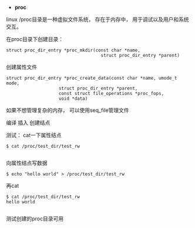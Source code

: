 
- **proc**

linux /proc目录是一种虚拟文件系统， 存在于内存中， 用于调试以及用户和系统交互。

在proc目录下创建目录：

```
struct proc_dir_entry *proc_mkdir(const char *name, 
                                    struct proc_dir_entry *parent)
```
创建属性文件

```
struct proc_dir_entry *proc_create_data(const char *name, umode_t mode,
                    struct proc_dir_entry *parent,
                    const struct file_operations *proc_fops,
                    void *data)
```

如果不想管理复杂的内存， 可以使用seq_file管理文件


编译 插入 创建结点

测试：
cat一下属性结点
```
$ cat /proc/test_dir/test_rw 


```
向属性结点写数据

```
$ echo "hello world" > /proc/test_dir/test_rw
```
再cat

```
$ cat /proc/test_dir/test_rw 
hello world


```
测试创建的proc目录可用
